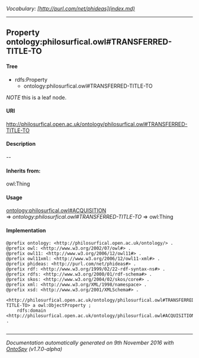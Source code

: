 _Vocabulary: [http://purl.com/net/phideas](index.md)_ 

---	
	




    


## Property ontology:philosurfical.owl#TRANSFERRED-TITLE-TO


#### Tree

* rdfs:Property
    * ontology:philosurfical.owl#TRANSFERRED-TITLE-TO





*NOTE* this is a leaf node.


#### URI
http://philosurfical.open.ac.uk/ontology/philosurfical.owl#TRANSFERRED-TITLE-TO

#### Description
--


#### Inherits from:
owl:Thing



#### Usage


[ontology:philosurfical.owl#ACQUISITION](class-ontologyphilosurficalowlacquisition.md) 
=&gt;&nbsp;_ontology:philosurfical.owl#TRANSFERRED-TITLE-TO_&nbsp;=&gt;&nbsp;owl:Thing

#### Implementation
```
@prefix ontology: <http://philosurfical.open.ac.uk/ontology/> .
@prefix owl: <http://www.w3.org/2002/07/owl#> .
@prefix owl11: <http://www.w3.org/2006/12/owl11#> .
@prefix owl11xml: <http://www.w3.org/2006/12/owl11-xml#> .
@prefix phideas: <http://purl.com/net/phideas#> .
@prefix rdf: <http://www.w3.org/1999/02/22-rdf-syntax-ns#> .
@prefix rdfs: <http://www.w3.org/2000/01/rdf-schema#> .
@prefix skos: <http://www.w3.org/2004/02/skos/core#> .
@prefix xml: <http://www.w3.org/XML/1998/namespace> .
@prefix xsd: <http://www.w3.org/2001/XMLSchema#> .

<http://philosurfical.open.ac.uk/ontology/philosurfical.owl#TRANSFERRED-TITLE-TO> a owl:ObjectProperty ;
    rdfs:domain <http://philosurfical.open.ac.uk/ontology/philosurfical.owl#ACQUISITION> .


```










---

_Documentation automatically generated on 9th November 2016 with [OntoSpy](http://ontospy.readthedocs.org/ "Open") (v1.7.0-alpha)_
